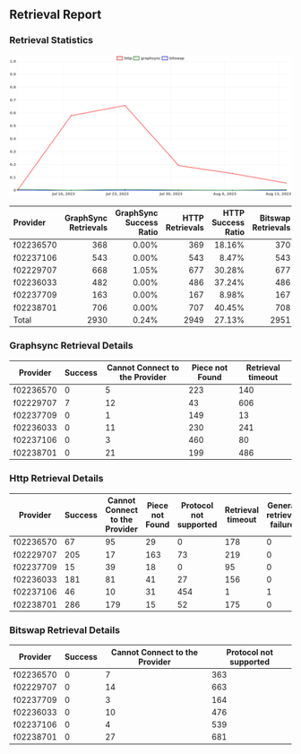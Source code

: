 ## Retrieval Report
### Retrieval Statistics
<img src="https://raw.githubusercontent.com/data-preservation-programs/filplus-checker-assets/main/filecoin-project/filecoin-plus-large-datasets/issues/1834/1692329924801.png"/>

| Provider  | GraphSync Retrievals | GraphSync Success Ratio | HTTP Retrievals | HTTP Success Ratio | Bitswap Retrievals | Bitswap Success Ratio |
| :-------- | -------------------: | ----------------------: | --------------: | -----------------: | -----------------: | --------------------: |
| f02236570 |                  368 |                   0.00% |             369 |             18.16% |                370 |                 0.00% |
| f02237106 |                  543 |                   0.00% |             543 |              8.47% |                543 |                 0.00% |
| f02229707 |                  668 |                   1.05% |             677 |             30.28% |                677 |                 0.00% |
| f02236033 |                  482 |                   0.00% |             486 |             37.24% |                486 |                 0.00% |
| f02237709 |                  163 |                   0.00% |             167 |              8.98% |                167 |                 0.00% |
| f02238701 |                  706 |                   0.00% |             707 |             40.45% |                708 |                 0.00% |
| Total     |                 2930 |                   0.24% |            2949 |             27.13% |               2951 |                 0.00% |

### Graphsync Retrieval Details
| Provider  | Success | Cannot Connect to the Provider | Piece not Found | Retrieval timeout |
| --------- | ------- | ------------------------------ | --------------- | ----------------- |
| f02236570 | 0       | 5                              | 223             | 140               |
| f02229707 | 7       | 12                             | 43              | 606               |
| f02237709 | 0       | 1                              | 149             | 13                |
| f02236033 | 0       | 11                             | 230             | 241               |
| f02237106 | 0       | 3                              | 460             | 80                |
| f02238701 | 0       | 21                             | 199             | 486               |

### Http Retrieval Details
| Provider  | Success | Cannot Connect to the Provider | Piece not Found | Protocol not supported | Retrieval timeout | General retrieval failure |
| --------- | ------- | ------------------------------ | --------------- | ---------------------- | ----------------- | ------------------------- |
| f02236570 | 67      | 95                             | 29              | 0                      | 178               | 0                         |
| f02229707 | 205     | 17                             | 163             | 73                     | 219               | 0                         |
| f02237709 | 15      | 39                             | 18              | 0                      | 95                | 0                         |
| f02236033 | 181     | 81                             | 41              | 27                     | 156               | 0                         |
| f02237106 | 46      | 10                             | 31              | 454                    | 1                 | 1                         |
| f02238701 | 286     | 179                            | 15              | 52                     | 175               | 0                         |

### Bitswap Retrieval Details
| Provider  | Success | Cannot Connect to the Provider | Protocol not supported |
| --------- | ------- | ------------------------------ | ---------------------- |
| f02236570 | 0       | 7                              | 363                    |
| f02229707 | 0       | 14                             | 663                    |
| f02237709 | 0       | 3                              | 164                    |
| f02236033 | 0       | 10                             | 476                    |
| f02237106 | 0       | 4                              | 539                    |
| f02238701 | 0       | 27                             | 681                    |
